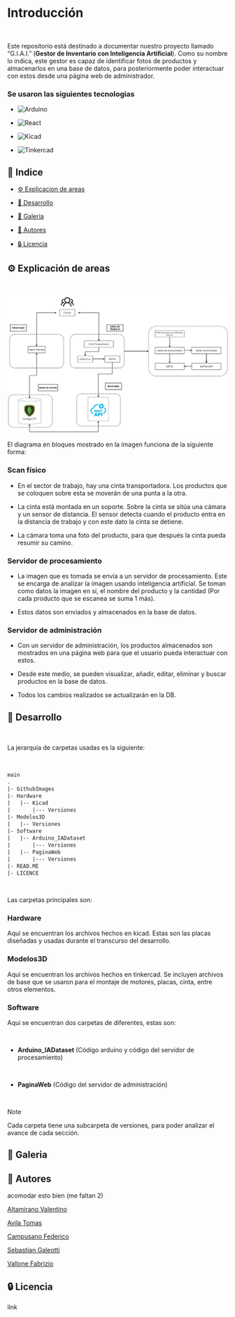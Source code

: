 # Introducción

<br>

Este repositorio está destinado a documentar nuestro proyecto llamado “G.I.A.I.” (**Gestor de Inventario con Inteligencia Artificial**).
Como su nombre lo indica, este gestor es capaz de identificar fotos de productos y almacenarlos en una base de datos, para posteriormente poder interactuar con estos desde una página web de administrador.

### Se usaron las siguientes tecnologias

* ![Arduino](https://img.shields.io/badge/Arduino-cyan?style=for-the-badge&logo=Arduino&logoColor=white)

* ![React](https://img.shields.io/badge/React-black?style=for-the-badge&logo=React)
 
* ![Kicad](https://img.shields.io/badge/Kicad-blue?style=for-the-badge&logo=KiCad)

* ![Tinkercad](https://img.shields.io/badge/Tinkercad-orange?style=for-the-badge&logo=Tinkercad&logoColor=white)


## 📒 Indice

- [⚙️ Explicacion de areas](#user-content-️-explicación-de-areas)

- [🔧 Desarrollo](#wrench-desarrollo)

- [📸 Galeria](#camera_flash-galeria)

- [🌟 Autores](#star2-autores)

- [🔒 Licencia](#lock-licencia)

## ⚙️ Explicación de areas

<br>

![diagrama](https://github.com/FabrizioVal/Proyecto_G.I.A.I./blob/main/GithubImages/GIAI.drawio.png)

El diagrama en bloques mostrado en la imagen funciona de la siguiente forma:

### Scan físico

  - En el sector de trabajo, hay una cinta transportadora. Los productos que se coloquen sobre esta se moverán de una punta a la otra. 

  - La cinta está montada en un soporte. Sobre la cinta se sitúa una cámara y un sensor de distancia. El sensor detecta cuando el producto entra en la distancia de trabajo y con este dato la cinta se detiene.

  - La cámara toma una foto del producto, para que después la cinta pueda resumir su camino.

### Servidor de procesamiento

  - La imagen que es tomada se envía a un servidor de procesamiento. Este se encarga de analizar la imagen usando inteligencia artificial. Se toman como datos la imagen en sí, el nombre del producto y la cantidad (Por cada producto que se escanea se suma 1 más).

  - Estos datos son enviados y almacenados en la base de datos.

### Servidor de administración

  - Con un servidor de administración, los productos almacenados son mostrados en una página web para que el usuario pueda interactuar con estos. 

  - Desde este medio, se pueden visualizar, añadir, editar, eliminar y buscar productos en la base de datos.

  - Todos los cambios realizados se actualizarán en la DB.

## 🔧 Desarrollo 

<br>

La jerarquía de carpetas usadas es la siguiente:

<br>

```
main
.
|- GithubImages
|- Hardware
|   |-- Kicad
|       |--- Versiones
|- Modelos3D
|   |-- Versiones
|- Software
|   |-- Arduino_IADataset
|       |--- Versiones
|   |-- PaginaWeb
|       |--- Versiones
|- READ.ME
|- LICENCE

```
<br>

Las carpetas principales son:

### Hardware

Aquí se encuentran los archivos hechos en kicad. Estas son las placas diseñadas y usadas durante el transcurso del desarrollo.

### Modelos3D

Aquí se encuentran los archivos hechos en tinkercad. Se incluyen archivos de base que se usaron para el montaje de motores, placas, cinta, entre otros elementos.

### Software

Aquí se encuentran dos carpetas de diferentes, estas son:

<br>

  - **Arduino_IADataset** (Código arduino y código del servidor de procesamiento)

<br>

  - **PaginaWeb** (Código del servidor de administración)

<br>


> [!NOTE] 
> Cada carpeta tiene una subcarpeta de versiones, para poder analizar el avance de cada sección.


## 📸 Galeria

## 🌟 Autores

acomodar esto bien (me faltan 2)

[Altamirano Valentino]()

[Avila Tomas](https://github.com/VMASPAD)

[Campusano Federico](https://github.com/FedeCampu1)

[Sebastian Galeotti]()

[Vallone Fabrizio](https://github.com/FabrizioVal)

## 🔒 Licencia

link

